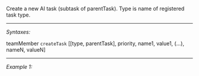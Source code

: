 Create a new AI task (subtask of parentTask). Type is name of registered task type.


---
*Syntaxes:*

teamMember `createTask` [<nowiki/>[type, parentTask], priority, name1, value1, (...), nameN, valueN]

---
*Example 1:*

